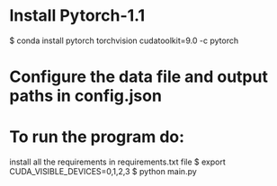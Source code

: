 
# Install **Pytorch-1.1**
$ conda install pytorch torchvision cudatoolkit=9.0 -c pytorch

# Configure the data file and output paths in config.json

# To run the program do:
install all the requirements in requirements.txt file
$ export CUDA_VISIBLE_DEVICES=0,1,2,3
$ python main.py 


